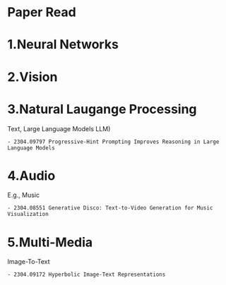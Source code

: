 # Paper Read

# 1.Neural Networks

# 2.Vision
    

# 3.Natural Laugange Processing

Text, Large Language Models LLM)

    - 2304.09797 Progressive-Hint Prompting Improves Reasoning in Large Language Models

# 4.Audio 

E.g., Music

    - 2304.08551 Generative Disco: Text-to-Video Generation for Music Visualization    

# 5.Multi-Media

Image-To-Text

    - 2304.09172 Hyperbolic Image-Text Representations

  



